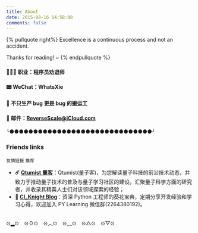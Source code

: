 ```yaml
---
title: About
date: 2015-08-16 14:58:08
comments: false
---
```


{% pullquote right%} 
Excellence is a continuous process and not an accident. 

Thanks for reading! ~
{% endpullquote %}

#### 👨🏻‍💻 职业：程序员劝退师

#### 📟 WeChat：WhatsXie

#### 🤪 不只生产 bug 更是 bug 的搬运工 

#### 📮 邮件：ReverseScale@iCloud.com

╰●●●●●●●●●●●●●●●●●●●●●●●●●●●●●●╯   

### Friends links

`友情链接` `推荐`

* **☄️ [Qtumist 量客](https://www.qtumist.com)**：Qtumist(量子客)，为您解读量子科技的前沿技术动态，并致力于推动量子技术的普及与量子学习社区的建设。汇聚量子科学方面的研究者，并收录其精英人士们对该领域探索的经验；
* **🐍 [CI_Knight Blog](https://blog.ibeats.top)**：资深 Python 工程师的葵花宝典，定期分享开发经验和学习心得，欢迎加入 PY Learning 微信群(2264380192)。

<br>
⊙▂⊙　⊙０⊙　⊙︿⊙　⊙﹏⊙　⊙△⊙　⊙▽⊙ 

